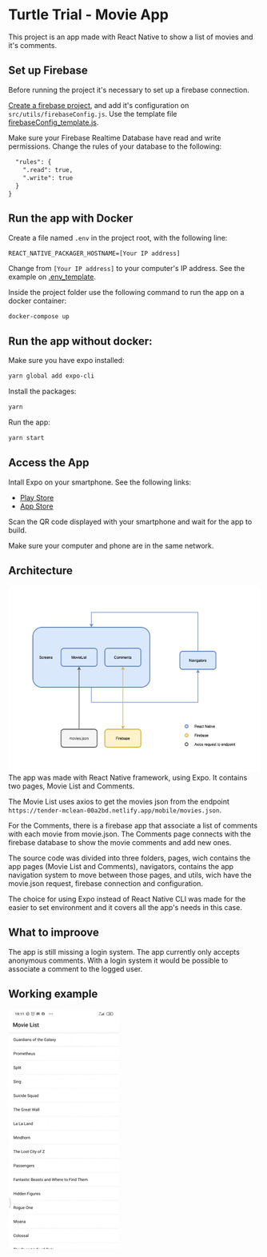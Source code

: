 # Turtle Trial - Movie App

This project is an app made with React Native to show a list of movies and it's comments.

## Set up Firebase

Before running the project it's necessary to set up a firebase connection. 

[Create a firebase project](https://firebase.google.com/), and add it's configuration on `src/utils/firebaseConfig.js`. Use the template file [firebaseConfig_template.js](./src/utils/firebaseConfig_template.js).

Make sure your Firebase Realtime Database have read and write permissions. Change the rules of your database to the following:
```
  "rules": {
    ".read": true,
    ".write": true
  }
}
```

## Run the app with Docker
Create a file named `.env` in the project root, with the following line:

```
REACT_NATIVE_PACKAGER_HOSTNAME=[Your IP address]
```

Change from `[Your IP address]` to your computer's IP address. See the example on [.env_template](./.env_template).

Inside the project folder use the following command to run the app on a docker container:

```sh
docker-compose up
```

## Run the app without docker:

Make sure you have expo installed:

```sh
yarn global add expo-cli
```

Install the packages:

```sh 
yarn
```

Run the app:

```sh
yarn start
```

## Access the App
Intall Expo on your smartphone. See the following links:
- [Play Store](https://play.google.com/store/apps/details?id=host.exp.exponent&hl=en_US)
- [App Store](https://apps.apple.com/br/app/expo-client/id982107779)

Scan the QR code displayed with your smartphone and wait for the app to build.

Make sure your computer and phone are in the same network.

## Architecture

![architecture](./img/architecture.png)
The app was made with React Native framework, using Expo. It contains two pages, Movie List and Comments.

The Movie List uses axios to get the movies json from the endpoint `https://tender-mclean-00a2bd.netlify.app/mobile/movies.json`.

For the Comments, there is a firebase app that associate a list of comments with each movie from movie.json. The Comments page connects with the firebase database to show the movie comments and add new ones.

The source code was divided into three folders, pages, wich contains the app pages (Movie List and Comments), navigators, contains the app navigation system to move between those pages, and utils, wich have the movie.json request, firebase connection and configuration.

The choice for using Expo instead of React Native CLI was made for the easier to set environment and it covers all the app's needs in this case.

## What to improove

The app is still missing a login system. The app currently only accepts anonymous comments. With a login system it would be possible to associate a comment to the logged user.

## Working example

![gif](./img/MovieApp.gif)
